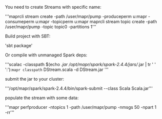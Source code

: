 You need to create Streams with specific name:

'''maprcli stream create -path /user/mapr/pump -produceperm u:mapr -consumeperm u:mapr -topicperm u:mapr
maprcli stream topic create -path /user/mapr/pump -topic topic0 -partitions 1'''

Build project with SBT:
    
'sbt package'

Or compile with unmanaged Spark deps:

'''scalac -classpath $(echo *.jar /opt/mapr/spark/spark-2.4.4/jars/*.jar | tr ' ' ':'):`mapr classpath` DStream.scala -d DStream.jar
'''

submit the jar to your cluster:

'''/opt/mapr/spark/spark-2.4.4/bin/spark-submit --class Scala Scala.jar'''

populate the stream with some data:

'''mapr perfproducer -ntopics 1 -path /user/mapr/pump -nmsgs 50 -npart 1 -rr'''
    

